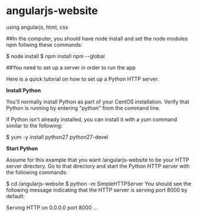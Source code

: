 # angularjs-website
using angularjs, html, css


##In the computer, you should have node install and set the node modules npm follwing these commands:

$ node install 
$ npm install npm --global


##You need to set up a server in order to run the app 

Here is a quick tutorial on how to set up a Python HTTP server.

**Install Python**

You'll normally install Python as part of your CentOS installation. Verify that Python is running by entering "python" from the command line. 

If Python isn't already installed, you can install it with a yum command similar to the following:

$ yum -y install python27 python27-devel

**Start Python**

Assume for this example that you want /angularjs-website to be your HTTP server directory. Go to that directory and start the Python HTTP server with the following commands:

$ cd /angularjs-website
$ python -m SimpleHTTPServer
You should see the following message indicating that the HTTP server is serving port 8000 by default:

Serving HTTP on 0.0.0.0 port 8000 ...
